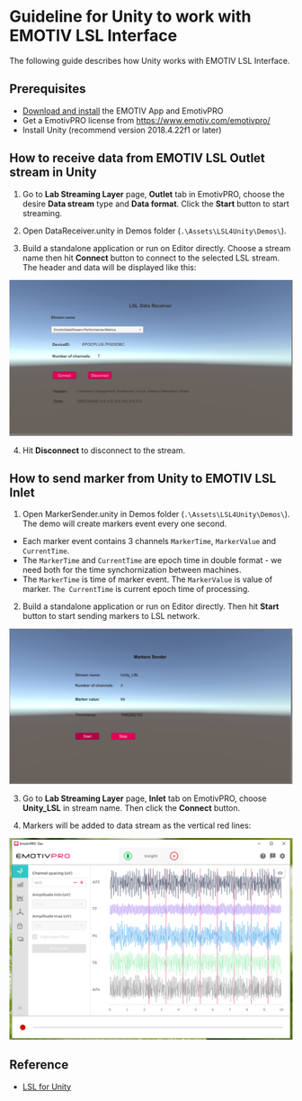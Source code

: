 # Guideline for Unity to work with EMOTIV LSL Interface

The following guide describes how Unity works with EMOTIV LSL Interface.

## Prerequisites
* [Download and install](https://www.emotiv.com/developer/) the EMOTIV App and EmotivPRO
* Get a EmotivPRO license from https://www.emotiv.com/emotivpro/
* Install Unity (recommend version 2018.4.22f1 or later)

## How to receive data from EMOTIV LSL Outlet stream in Unity

1. Go to **Lab Streaming Layer** page, **Outlet** tab in EmotivPRO, choose the desire **Data stream** type and **Data format**.
Click the **Start** button to start streaming.

2. Open DataReceiver.unity in Demos folder (`.\Assets\LSL4Unity\Demos\`).

3. Build a standalone application or run on Editor directly. Choose a stream name then hit **Connect** button to connect to the selected LSL stream. The header and data will be displayed like this:
<p align="center">
  <img src="https://github.com/Emotiv/labstreaminglayer/blob/emotiv-lsl/docs/images/unity_data_receiver.png">
</p>

4. Hit **Disconnect** to disconnect to the stream.

## How to send marker from Unity to EMOTIV LSL Inlet

1. Open MarkerSender.unity in Demos folder (`.\Assets\LSL4Unity\Demos\`). The demo will create markers event every one second.
  * Each marker event contains 3 channels `MarkerTime`, `MarkerValue` and `CurrentTime`.
  * The `MarkerTime` and `CurrentTime` are epoch time in double format - we need both for the time synchornization between machines.
  * The `MarkerTime` is time of marker event. The `MarkerValue` is value of marker. `The CurrentTime` is current epoch time of processing.

2. Build a standalone application or run on Editor directly. Then hit **Start** button to start sending markers to LSL network.
<p align="center">
  <img src="https://github.com/Emotiv/labstreaminglayer/blob/emotiv-lsl/docs/images/unity-send-marker.png">
</p>

3. Go to **Lab Streaming Layer** page, **Inlet** tab on EmotivPRO, choose **Unity_LSL** in stream name. Then click the **Connect** button.

4. Markers will be added to data stream as the vertical red lines:
<p align="center">
  <img src="https://github.com/Emotiv/labstreaminglayer/blob/emotiv-lsl/docs/images/marker-added.png">
</p>

## Reference

* [LSL for Unity](https://github.com/labstreaminglayer/LSL4Unity/wiki)

